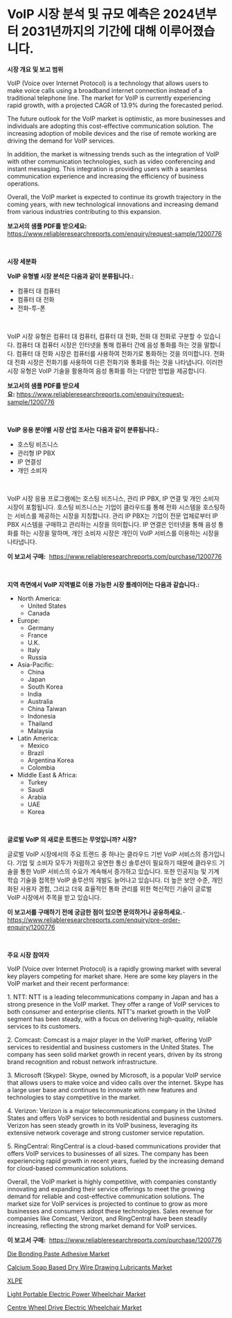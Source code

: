<p><h1>VoIP 시장 분석 및 규모 예측은 2024년부터 2031년까지의 기간에 대해 이루어졌습니다.</h1></p><p><strong>시장 개요 및 보고 범위</strong></p>
<p><p>VoIP (Voice over Internet Protocol) is a technology that allows users to make voice calls using a broadband internet connection instead of a traditional telephone line. The market for VoIP is currently experiencing rapid growth, with a projected CAGR of 13.9% during the forecasted period. </p><p>The future outlook for the VoIP market is optimistic, as more businesses and individuals are adopting this cost-effective communication solution. The increasing adoption of mobile devices and the rise of remote working are driving the demand for VoIP services. </p><p>In addition, the market is witnessing trends such as the integration of VoIP with other communication technologies, such as video conferencing and instant messaging. This integration is providing users with a seamless communication experience and increasing the efficiency of business operations. </p><p>Overall, the VoIP market is expected to continue its growth trajectory in the coming years, with new technological innovations and increasing demand from various industries contributing to this expansion.</p></p>
<p><strong>보고서의 샘플 PDF를 받으세요:</strong> <a href="https://www.reliableresearchreports.com/enquiry/request-sample/1200776">https://www.reliableresearchreports.com/enquiry/request-sample/1200776</a></p>
<p>&nbsp;</p>
<p><strong>시장 세분화</strong></p>
<p><strong>VoIP 유형별 시장 분석은 다음과 같이 분류됩니다.:</strong></p>
<p><ul><li>컴퓨터 대 컴퓨터</li><li>컴퓨터 대 전화</li><li>전화-투-폰</li></ul></p>
<p>&nbsp;</p>
<p><p>VoIP 시장 유형은 컴퓨터 대 컴퓨터, 컴퓨터 대 전화, 전화 대 전화로 구분할 수 있습니다. 컴퓨터 대 컴퓨터 시장은 인터넷을 통해 컴퓨터 간에 음성 통화를 하는 것을 말합니다. 컴퓨터 대 전화 시장은 컴퓨터를 사용하여 전화기로 통화하는 것을 의미합니다. 전화 대 전화 시장은 전화기를 사용하여 다른 전화기와 통화를 하는 것을 나타냅니다. 이러한 시장 유형은 VoIP 기술을 활용하여 음성 통화를 하는 다양한 방법을 제공합니다.</p></p>
<p><strong>보고서의 샘플 PDF를 받으세요:</strong>&nbsp;<a href="https://www.reliableresearchreports.com/enquiry/request-sample/1200776">https://www.reliableresearchreports.com/enquiry/request-sample/1200776</a></p>
<p>&nbsp;</p>
<p><strong> VoIP 응용 분야별 시장 산업 조사는 다음과 같이 분류됩니다.:</strong></p>
<p><ul><li>호스팅 비즈니스</li><li>관리형 IP PBX</li><li>IP 연결성</li><li>개인 소비자</li></ul></p>
<p>&nbsp;</p>
<p><p>VoIP 시장 응용 프로그램에는 호스팅 비즈니스, 관리 IP PBX, IP 연결 및 개인 소비자 시장이 포함됩니다. 호스팅 비즈니스는 기업이 클라우드를 통해 전화 시스템을 호스팅하는 서비스를 제공하는 시장을 지칭합니다. 관리 IP PBX는 기업이 전문 업체로부터 IP PBX 시스템을 구매하고 관리하는 시장을 의미합니다. IP 연결은 인터넷을 통해 음성 통화를 하는 시장을 말하며, 개인 소비자 시장은 개인이 VoIP 서비스를 이용하는 시장을 나타냅니다.</p></p>
<p><strong>이 보고서 구매:</strong>&nbsp; <a href="https://www.reliableresearchreports.com/purchase/1200776">https://www.reliableresearchreports.com/purchase/1200776</a></p>
<p>&nbsp;</p>
<p><strong>지역 측면에서 VoIP 지역별로 이용 가능한 시장 플레이어는 다음과 같습니다.:</strong></p>
<p><ul>
    <li>
        North America:
        <ul>
            <li>United States</li>
            <li>Canada</li>
        </ul>
    </li>
    <li>
        Europe:
        <ul>
            <li>Germany</li>
            <li>France</li>
            <li>U.K.</li>
            <li>Italy</li>
            <li>Russia</li>
        </ul>
    </li>
    <li>
        Asia-Pacific:
        <ul>
            <li>China</li>
            <li>Japan</li>
            <li>South Korea</li>
            <li>India</li>
            <li>Australia</li>
            <li>China Taiwan</li>
            <li>Indonesia</li>
            <li>Thailand</li>
            <li>Malaysia</li>
        </ul>
    </li>
    <li>
        Latin America:
        <ul>
            <li>Mexico</li>
            <li>Brazil</li>
            <li>Argentina Korea</li>
            <li>Colombia</li>
        </ul>
    </li>
    <li>
        Middle East & Africa:
        <ul>
            <li>Turkey</li>
            <li>Saudi</li>
            <li>Arabia</li>
            <li>UAE</li>
            <li>Korea</li>
        </ul>
    </li>
    </ul></p>
<p>&nbsp;</p>
<p><strong>글로벌 VoIP 의 새로운 트렌드는 무엇입니까? 시장?</strong></p>
<p><p>글로벌 VoIP 시장에서의 주요 트렌드 중 하나는 클라우드 기반 VoIP 서비스의 증가입니다. 기업 및 소비자 모두가 저렴하고 유연한 통신 솔루션이 필요하기 때문에 클라우드 기술을 통한 VoIP 서비스의 수요가 계속해서 증가하고 있습니다. 또한 인공지능 및 기계 학습 기술을 접목한 VoIP 솔루션의 개발도 늘어나고 있습니다. 더 높은 보안 수준, 개인화된 사용자 경험, 그리고 더욱 효율적인 통화 관리를 위한 혁신적인 기술이 글로벌 VoIP 시장에서 주목을 받고 있습니다.</p></p>
<p><strong>이 보고서를 구매하기 전에 궁금한 점이 있으면 문의하거나 공유하세요.</strong>- <a href="https://www.reliableresearchreports.com/enquiry/pre-order-enquiry/1200776">https://www.reliableresearchreports.com/enquiry/pre-order-enquiry/1200776</a></p>
<p>&nbsp;</p>
<p><strong>주요 시장 참여자</strong></p>
<p><p>VoIP (Voice over Internet Protocol) is a rapidly growing market with several key players competing for market share. Here are some key players in the VoIP market and their recent performance:</p><p>1. NTT: NTT is a leading telecommunications company in Japan and has a strong presence in the VoIP market. They offer a range of VoIP services to both consumer and enterprise clients. NTT's market growth in the VoIP segment has been steady, with a focus on delivering high-quality, reliable services to its customers.</p><p>2. Comcast: Comcast is a major player in the VoIP market, offering VoIP services to residential and business customers in the United States. The company has seen solid market growth in recent years, driven by its strong brand recognition and robust network infrastructure.</p><p>3. Microsoft (Skype): Skype, owned by Microsoft, is a popular VoIP service that allows users to make voice and video calls over the internet. Skype has a large user base and continues to innovate with new features and technologies to stay competitive in the market.</p><p>4. Verizon: Verizon is a major telecommunications company in the United States and offers VoIP services to both residential and business customers. Verizon has seen steady growth in its VoIP business, leveraging its extensive network coverage and strong customer service reputation.</p><p>5. RingCentral: RingCentral is a cloud-based communications provider that offers VoIP services to businesses of all sizes. The company has been experiencing rapid growth in recent years, fueled by the increasing demand for cloud-based communication solutions.</p><p>Overall, the VoIP market is highly competitive, with companies constantly innovating and expanding their service offerings to meet the growing demand for reliable and cost-effective communication solutions. The market size for VoIP services is projected to continue to grow as more businesses and consumers adopt these technologies. Sales revenue for companies like Comcast, Verizon, and RingCentral have been steadily increasing, reflecting the strong market demand for VoIP services.</p></p>
<p><strong>이 보고서 구매:</strong>&nbsp;&nbsp;<a href="https://www.reliableresearchreports.com/purchase/1200776">https://www.reliableresearchreports.com/purchase/1200776</a></p>
<p><p><a href="https://github.com/mauripalmi/Market-Research-Report-List-2/blob/main/die-bonding-paste-adhesive-market.md">Die Bonding Paste Adhesive Market</a></p><p><a href="https://github.com/gulaimolin/Market-Research-Report-List-3/blob/main/calcium-soap-based-dry-wire-drawing-lubricants-market.md">Calcium Soap Based Dry Wire Drawing Lubricants Market</a></p><p><a href="https://github.com/lzrvbyqzftro57/Market-Research-Report-List-1/blob/main/7105022172.md">XLPE</a></p><p><a href="https://issuu.com/reportprime-2/docs/light-portable-electric-power-wheelchair-market-si">Light Portable Electric Power Wheelchair Market</a></p><p><a href="https://issuu.com/reportprime-2/docs/centre-wheel-drive-electric-wheelchair-market-size">Centre Wheel Drive Electric Wheelchair Market</a></p></p>
